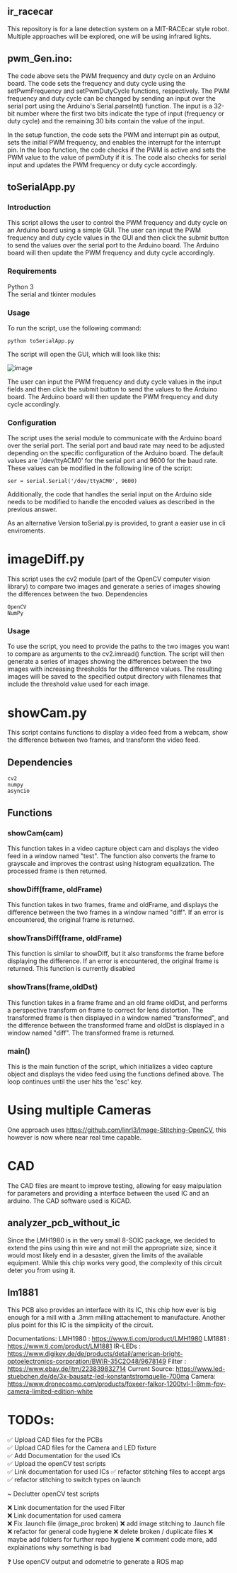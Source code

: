 ## ir_racecar
This repository is for a lane detection system on a MIT-RACEcar style robot. Multiple approaches will be explored, one will be using infrared lights.


## pwm_Gen.ino:  
The code above sets the PWM frequency and duty cycle on an Arduino board. The code sets the frequency and duty cycle using the setPwmFrequency and setPwmDutyCycle functions, respectively. The PWM frequency and duty cycle can be changed by sending an input over the serial port using the Arduino's Serial.parseInt() function. The input is a 32-bit number where the first two bits indicate the type of input (frequency or duty cycle) and the remaining 30 bits contain the value of the input.

In the setup function, the code sets the PWM and interrupt pin as output, sets the initial PWM frequency, and enables the interrupt for the interrupt pin. In the loop function, the code checks if the PWM is active and sets the PWM value to the value of pwmDuty if it is. The code also checks for serial input and updates the PWM frequency or duty cycle accordingly.

## toSerialApp.py  
### Introduction  
This script allows the user to control the PWM frequency and duty cycle on an Arduino board using a simple GUI. The user can input the PWM frequency and duty cycle values in the GUI and then click the submit button to send the values over the serial port to the Arduino board. The Arduino board will then update the PWM frequency and duty cycle accordingly.  

### Requirements  
Python 3  
The serial and tkinter modules  
### Usage  
To run the script, use the following command:  
```
python toSerialApp.py  
```
The script will open the GUI, which will look like this:  

![image](https://user-images.githubusercontent.com/82340152/206192625-6f232108-07b7-4e09-b40d-583ecb57c22b.png)

The user can input the PWM frequency and duty cycle values in the input fields and then click the submit button to send the values to the Arduino board. The Arduino board will then update the PWM frequency and duty cycle accordingly.  

### Configuration  
The script uses the serial module to communicate with the Arduino board over the serial port. The serial port and baud rate may need to be adjusted depending on the specific configuration of the Arduino board. The default values are '/dev/ttyACM0' for the serial port and 9600 for the baud rate. These values can be modified in the following line of the script:  

```
ser = serial.Serial('/dev/ttyACM0', 9600)
```
Additionally, the code that handles the serial input on the Arduino side needs to be modified to handle the encoded values as described in the previous answer.

As an alternative Version toSerial.py is provided, to grant a easier use in cli enviroments.


# imageDiff.py

This script uses the cv2 module (part of the OpenCV computer vision library) to compare two images and generate a series of images showing the differences between the two.
Dependencies

    OpenCV
    NumPy

### Usage

To use the script, you need to provide the paths to the two images you want to compare as arguments to the cv2.imread() function. The script will then generate a series of images showing the differences between the two images with increasing thresholds for the difference values. The resulting images will be saved to the specified output directory with filenames that include the threshold value used for each image.


# showCam.py

This script contains functions to display a video feed from a webcam, show the difference between two frames, and transform the video feed.
## Dependencies

    cv2
    numpy
    asyncio

## Functions
### showCam(cam)

This function takes in a video capture object cam and displays the video feed in a window named "test". The function also converts the frame to grayscale and improves the contrast using histogram equalization. The processed frame is then returned.
### showDiff(frame, oldFrame)

This function takes in two frames, frame and oldFrame, and displays the difference between the two frames in a window named "diff". If an error is encountered, the original frame is returned.
### showTransDiff(frame, oldFrame)

This function is similar to showDiff, but it also transforms the frame before displaying the difference. If an error is encountered, the original frame is returned.
This function is currently disabled
### showTrans(frame,oldDst)

This function takes in a frame frame and an old frame oldDst, and performs a perspective transform on frame to correct for lens distortion. The transformed frame is then displayed in a window named "transformed", and the difference between the transformed frame and oldDst is displayed in a window named "diff". The transformed frame is returned.
### main()

This is the main function of the script, which initializes a video capture object and displays the video feed using the functions defined above. The loop continues until the user hits the 'esc' key.

# Using multiple Cameras
One approach uses https://github.com/linrl3/Image-Stitching-OpenCV, this however is now where near real time capable.

# CAD
The CAD files are meant to improve testing, allowing for easy maipulation for parameters and providing a interface between the used IC and an arduino.
The CAD software used is KiCAD.

## analyzer_pcb_without_ic
Since the LMH1980 is in the very small 8-SOIC package, we decided to extend the pins using thin wire and not mill the appropriate size, since it would most likely end in a desaster, given the limits of the available equipment. While this chip works very good, the complexity of this circuit deter you from using it.  

## lm1881
This PCB also provides an interface with its IC, this chip how ever is big enough for a mill with a .3mm milling attachement to manufacture. Another plus point for this IC is the simplicity of the circuit.  

Documentations:
LMH1980 : https://www.ti.com/product/LMH1980
LM1881  : https://www.ti.com/product/LM1881
IR-LEDs : https://www.digikey.de/de/products/detail/american-bright-optoelectronics-corporation/BWIR-35C2O48/9678149
Filter  : https://www.ebay.de/itm/223839832714
Current Source: https://www.led-stuebchen.de/de/3x-bausatz-led-konstantstromquelle-700ma
Camera: https://www.dronecosmo.com/products/foxeer-falkor-1200tvl-1-8mm-fpv-camera-limited-edition-white

# TODOs:  

✅ Upload CAD files for the PCBs   
✅ Upload CAD files for the Camera and LED fixture  
✅ Add Documentation for the used ICs  
✅ Upload the openCV test scripts  
✅ Link documentation for used ICs 
✅ refactor stitching files to accept args
✅ refactor stitching to switch types on launch

~  Declutter openCV test scripts  

❌ Link documentation for the used Filter  
❌ Link documentation for used camera  
❌ Fix .launch file (image_proc broken)
❌ add image stitching to .launch file
❌ refactor for general code hygiene
❌ delete broken / duplicate files
❌ maybe add folders for further repo hygiene
❌ comment code more, add explainations why something is bad

❓  Use openCV output and odometrie to generate a ROS map  

